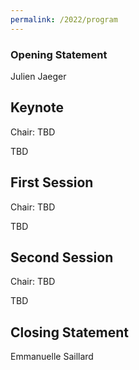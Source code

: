 ```yaml
---
permalink: /2022/program
---
```


<script type="text/javascript" src="/assets/js/timeconvert.js"></script>

### Opening Statement
<p>
<script>
    var d = new Date(Date.UTC(2021, 6, 2, 9, 0));
    var d2 = new Date(Date.UTC(2021, 6, 2, 9, 10));
    myDateTime(d, d2);
</script>
Julien Jaeger
</p>

## Keynote
<p>
<script>
    var d = new Date(Date.UTC(2021, 6, 2, 9, 10));
    var d2 = new Date(Date.UTC(2021, 6, 2, 9, 55));
    myDateTime(d, d2);
</script>
Chair: TBD
</p>

TBD

## First Session
<p>
<script>
    var d = new Date(Date.UTC(2021, 6, 2, 9, 55));
    var d2 = new Date(Date.UTC(2021, 6, 2, 11, 00));
    myDateTime(d, d2);
</script>
Chair: TBD
</p>

TBD

## Second Session
<p>
<script>
    var d = new Date(Date.UTC(2021, 6, 2, 11, 00));
    var d2 = new Date(Date.UTC(2021, 6, 2, 12, 55));
    myDateTime(d, d2);
</script>
Chair: TBD
</p>

TBD

## Closing Statement
<p>
<script>
    var d = new Date(Date.UTC(2021, 6, 2, 12, 55));
    var d2 = new Date(Date.UTC(2021, 6, 2, 13, 0));
    myDateTime(d, d2);
</script>
Emmanuelle Saillard
</p>
